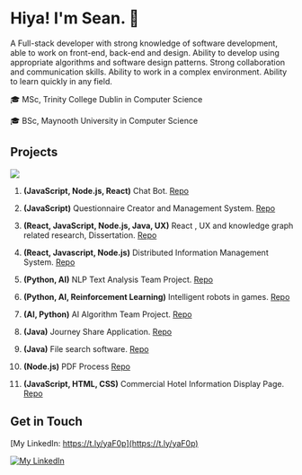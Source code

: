 # Hiya! I'm Sean. 👋

A Full-stack developer with strong knowledge of software development, able to work on front-end, back-end and design. Ability to develop using appropriate algorithms and software design patterns. Strong collaboration and communication skills. Ability to work in a complex environment. Ability to learn quickly in any field.

🎓 MSc, Trinity College Dublin in Computer Science

🎓 BSc, Maynooth University in Computer Science

## Projects

[![](https://skillicons.dev/icons?i=js,react,nodejs,html,css,py,express,nextjs,tailwind,bootstrap,materialui,java,cs,ts,dotnet,mysql,sqlite,graphql,vim)]()

1. **(JavaScript, Node.js, React)** Chat Bot. [Repo](https://github.com/iczcpkqo/chat-windows-calendar)
3. **(JavaScript)** Questionnaire Creator and Management System. [Repo](https://github.com/iczcpkqo/surveys-maker)


2. **(React, JavaScript, Node.js, Java, UX)** React , UX and knowledge graph related research, Dissertation. [Repo](https://github.com/iczcpkqo/Dissertation)
4. **(React, Javascript, Node.js)** Distributed Information Management System. [Repo](https://github.com/iczcpkqo/distributed-front-end)

5. **(Python, AI)** NLP Text Analysis Team Project. [Repo](https://github.com/iczcpkqo/CS7IS4_Text-Analytics_Project)
6. **(Python, AI, Reinforcement Learning)** Intelligent robots in games. [Repo](https://github.com/iczcpkqo/fyp2021-chemo)

7. **(AI, Python)** AI Algorithm Team Project. [Repo](https://github.com/iczcpkqo/Pikachu_AI_Project)

8. **(Java)** Journey Share Application. [Repo](https://github.com/iczcpkqo/Journey-Share_Android)
9. **(Java)** File search software. [Repo](https://github.com/iczcpkqo/info_search_lucene)

10. **(Node.js)** PDF Process [Repo](https://github.com/iczcpkqo/2-A-Simple-API-Server)
11. **(JavaScript, HTML, CSS)** Commercial Hotel Information Display Page. [Repo](https://github.com/iczcpkqo/static-company)

## Get in Touch

[My LinkedIn: https://t.ly/yaF0p](https://t.ly/yaF0p)

[![My LinkedIn](https://skillicons.dev/icons?i=linkedin)](https://t.ly/yaF0p)


